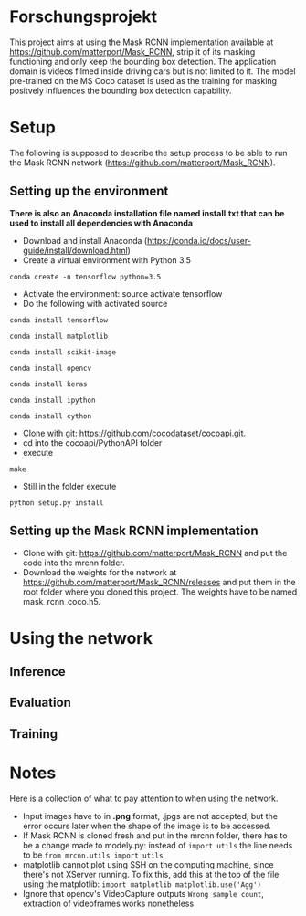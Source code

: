 # Forschungsprojekt

This project aims at using the Mask RCNN implementation available at https://github.com/matterport/Mask_RCNN, strip it of its masking functioning and only keep the bounding box detection. The application domain is videos filmed inside driving cars but is not limited to it. The model pre-trained on the MS Coco dataset is used as the training for masking positvely influences the bounding box detection capability.

# Setup

The following is supposed to describe the setup process to be able to run the Mask RCNN network (https://github.com/matterport/Mask_RCNN).

## Setting up the environment

**There is also an Anaconda installation file named install.txt that can be used to install all dependencies with Anaconda**

* Download and install Anaconda (https://conda.io/docs/user-guide/install/download.html)
* Create a virtual environment with Python 3.5 
```
conda create -n tensorflow python=3.5
```
* Activate the environment: source activate tensorflow
* Do the following with activated source
```
conda install tensorflow
```
```
conda install matplotlib
```
```
conda install scikit-image
```
```
conda install opencv
```
```
conda install keras
```
```
conda install ipython
```
```
conda install cython
```
* Clone with git: https://github.com/cocodataset/cocoapi.git.
* cd into the cocoapi/PythonAPI folder
* execute 
```
make
```
* Still in the folder execute
```
python setup.py install
```

## Setting up the Mask RCNN implementation

* Clone with git: https://github.com/matterport/Mask_RCNN and put the code into the mrcnn folder.
* Download the weights for the network at https://github.com/matterport/Mask_RCNN/releases and put them in the root folder where you cloned this project. The weights have to be named mask_rcnn_coco.h5.

# Using the network

## Inference

## Evaluation

## Training

# Notes

Here is a collection of what to pay attention to when using the network.

* Input images have to in **.png** format, .jpgs are not accepted, but the error occurs later when the shape of the image is to be accessed.
* If Mask RCNN is cloned fresh and put in the mrcnn folder, there has to be a change made to modely.py: instead of `import utils` the line needs to be `from mrcnn.utils import utils`
* matplotlib cannot plot using SSH on the computing machine, since there's not XServer running. To fix this, add this at the top of the file using the matplotlib: `import matplotlib
matplotlib.use('Agg')`
* Ignore that opencv's VideoCapture outputs `Wrong sample count`, extraction of videoframes works nonetheless
